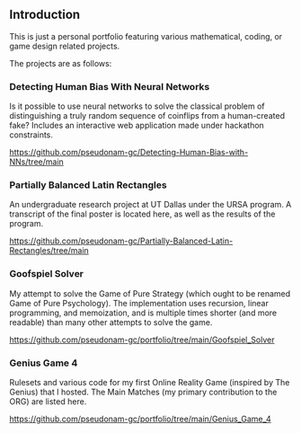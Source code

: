 ## Introduction

This is just a personal portfolio featuring various mathematical, coding, or game design related projects. 

The projects are as follows:

### Detecting Human Bias With Neural Networks

Is it possible to use neural networks to solve the classical problem of distinguishing a truly random sequence of coinflips from a human-created fake? Includes an interactive web application made under hackathon constraints.

https://github.com/pseudonam-gc/Detecting-Human-Bias-with-NNs/tree/main

### Partially Balanced Latin Rectangles

An undergraduate research project at UT Dallas under the URSA program. A transcript of the final poster is located here, as well as the results of the program.

https://github.com/pseudonam-gc/Partially-Balanced-Latin-Rectangles/tree/main

### Goofspiel Solver

My attempt to solve the Game of Pure Strategy (which ought to be renamed Game of Pure Psychology). The implementation uses recursion, linear programming, and memoization, and is multiple times shorter (and more readable) than many other attempts to solve the game.

https://github.com/pseudonam-gc/portfolio/tree/main/Goofspiel_Solver

### Genius Game 4

Rulesets and various code for my first Online Reality Game (inspired by The Genius) that I hosted. The Main Matches (my primary contribution to the ORG) are listed here.

https://github.com/pseudonam-gc/portfolio/tree/main/Genius_Game_4
